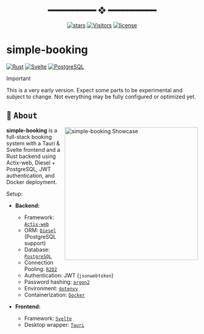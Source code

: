 <h2 align="center"> ━━━━━━━━━━  ❖  ━━━━━━━━━━ </h2>

<!-- BADGES -->
<div align="center">

[![stars](https://img.shields.io/github/stars/zelvios/simple-booking?color=C9CBFF&labelColor=1A1B26&style=for-the-badge)](https://github.com/zelvios/simple-booking)
[![Visitors](https://api.visitorbadge.io/api/visitors?path=https%3A%2F%2Fgithub.com%2Fzelvios%2Fsimple-booking&label=View&labelColor=%231a1b26&countColor=%23e0af68)](https://visitorbadge.io/status?path=https%3A%2F%2Fgithub.com%2Fzelvios%2Fsimple-booking)
[![license](https://img.shields.io/github/license/zelvios/simple-booking?color=FCA2AA&labelColor=1A1B26&style=for-the-badge)](https://github.com/zelvios/simple-booking/blob/main/LICENSE.md)

</div>

<h2></h2>

# simple-booking
[![Rust](https://img.shields.io/badge/Rust-000000?style=for-the-badge&logo=rust&logoColor=white)](https://www.rust-lang.org/)
[![Svelte](https://img.shields.io/badge/Svelte-FF3E00?style=for-the-badge&logo=svelte&logoColor=white)](https://svelte.dev/)
[![PostgreSQL](https://img.shields.io/badge/PostgreSQL-336791?style=for-the-badge&logo=postgresql&logoColor=white)](https://www.postgresql.org/)

> [!IMPORTANT]
> This is a very early version. 
> Expect some parts to be experimental and subject to change. 
> Not everything may be fully configured or optimized yet.

## 🌿 <samp>About</samp>

<img src=".github/screenshots/design.png" alt="simple-booking Showcase" align="right" width="350px">


**simple-booking** is a full-stack booking system with a Tauri & Svelte frontend and a Rust backend using Actix-web, Diesel + PostgreSQL, JWT authentication, and Docker deployment.

Setup:
- **Backend:**
  - Framework: [`Actix-web`](https://actix.rs/)
  - ORM: [`Diesel`](https://diesel.rs/) (PostgreSQL support)
  - Database: [`PostgreSQL`](https://www.postgresql.org/)
  - Connection Pooling: [`R2D2`](https://docs.rs/r2d2/)
  - Authentication: JWT (`jsonwebtoken`)
  - Password hashing: [`argon2`](https://crates.io/crates/argon2)
  - Environment: [`dotenvy`](https://crates.io/crates/dotenvy)
  - Containerization: [`Docker`](https://www.docker.com/)

- **Frontend:**
  - Framework: [`Svelte`](https://svelte.dev/)
  - Desktop wrapper: [`Tauri`](https://tauri.app/)
